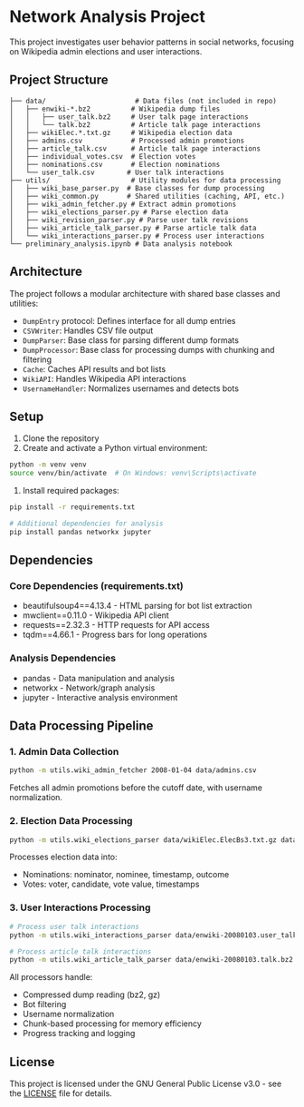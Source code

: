 # Network Analysis Project

This project investigates user behavior patterns in social networks, focusing on Wikipedia admin elections and user interactions.

## Project Structure

```text
├── data/                      # Data files (not included in repo)
│   ├── enwiki-*.bz2          # Wikipedia dump files
│   │   ├── user_talk.bz2     # User talk page interactions
│   │   └── talk.bz2          # Article talk page interactions
│   ├── wikiElec.*.txt.gz     # Wikipedia election data
│   ├── admins.csv            # Processed admin promotions
│   ├── article_talk.csv      # Article talk page interactions
│   ├── individual_votes.csv  # Election votes
│   ├── nominations.csv       # Election nominations
│   └── user_talk.csv        # User talk interactions
├── utils/                    # Utility modules for data processing
│   ├── wiki_base_parser.py  # Base classes for dump processing
│   ├── wiki_common.py       # Shared utilities (caching, API, etc.)
│   ├── wiki_admin_fetcher.py # Extract admin promotions
│   ├── wiki_elections_parser.py # Parse election data
│   ├── wiki_revision_parser.py # Parse user talk revisions
│   ├── wiki_article_talk_parser.py # Parse article talk data
│   └── wiki_interactions_parser.py # Process user interactions
└── preliminary_analysis.ipynb # Data analysis notebook

```

## Architecture

The project follows a modular architecture with shared base classes and utilities:

- `DumpEntry` protocol: Defines interface for all dump entries
- `CSVWriter`: Handles CSV file output
- `DumpParser`: Base class for parsing different dump formats
- `DumpProcessor`: Base class for processing dumps with chunking and filtering
- `Cache`: Caches API results and bot lists
- `WikiAPI`: Handles Wikipedia API interactions
- `UsernameHandler`: Normalizes usernames and detects bots

## Setup

1. Clone the repository
1. Create and activate a Python virtual environment:

```bash
python -m venv venv
source venv/bin/activate  # On Windows: venv\Scripts\activate
```

1. Install required packages:

```bash
pip install -r requirements.txt

# Additional dependencies for analysis
pip install pandas networkx jupyter
```

## Dependencies

### Core Dependencies (requirements.txt)

- beautifulsoup4==4.13.4 - HTML parsing for bot list extraction
- mwclient==0.11.0 - Wikipedia API client
- requests==2.32.3 - HTTP requests for API access
- tqdm==4.66.1 - Progress bars for long operations

### Analysis Dependencies

- pandas - Data manipulation and analysis
- networkx - Network/graph analysis
- jupyter - Interactive analysis environment

## Data Processing Pipeline

### 1. Admin Data Collection

```bash
python -m utils.wiki_admin_fetcher 2008-01-04 data/admins.csv
```

Fetches all admin promotions before the cutoff date, with username normalization.

### 2. Election Data Processing

```bash
python -m utils.wiki_elections_parser data/wikiElec.ElecBs3.txt.gz data/nominations.csv data/votes.csv
```

Processes election data into:

- Nominations: nominator, nominee, timestamp, outcome
- Votes: voter, candidate, vote value, timestamps

### 3. User Interactions Processing

```bash
# Process user talk interactions
python -m utils.wiki_interactions_parser data/enwiki-20080103.user_talk.bz2 data/user_talk.csv

# Process article talk interactions
python -m utils.wiki_article_talk_parser data/enwiki-20080103.talk.bz2 data/article_talk.csv
```

All processors handle:

- Compressed dump reading (bz2, gz)
- Bot filtering
- Username normalization
- Chunk-based processing for memory efficiency
- Progress tracking and logging

## License

This project is licensed under the GNU General Public License v3.0 - see the [LICENSE](LICENSE) file for details.
